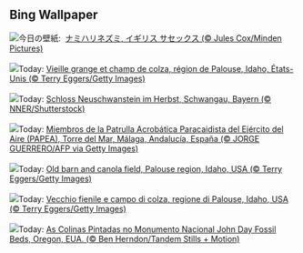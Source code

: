 ## Bing Wallpaper
![](https://www.bing.com/th?id=OHR.AutumnHedgehog_JA-JP5112338279_UHD.jpg&w=1000)今日の壁紙: &nbsp;[ナミハリネズミ, イギリス サセックス (© Jules Cox/Minden Pictures)](https://www.bing.com/th?id=OHR.AutumnHedgehog_JA-JP5112338279_UHD.jpg)
<br><br/>
![](https://www.bing.com/th?id=OHR.IdahoBarn_FR-FR2310070103_UHD.jpg&w=1000)Today: [Vieille grange et champ de colza, région de Palouse, Idaho, États-Unis (© Terry Eggers/Getty Images)](https://www.bing.com/th?id=OHR.IdahoBarn_FR-FR2310070103_UHD.jpg)
<br><br/>
![](https://www.bing.com/th?id=OHR.NeuschwansteinCastle_DE-DE2113732906_UHD.jpg&w=1000)Today: [Schloss Neuschwanstein im Herbst, Schwangau, Bayern (© NNER/Shutterstock)](https://www.bing.com/th?id=OHR.NeuschwansteinCastle_DE-DE2113732906_UHD.jpg)
<br><br/>
![](https://www.bing.com/th?id=OHR.SpanishNationalHoliday_ES-ES4664414360_UHD.jpg&w=1000)Today: [Miembros de la Patrulla Acrobática Paracaidista del Ejército del Aire (PAPEA), Torre del Mar, Málaga, Andalucía, España (© JORGE GUERRERO/AFP via Getty Images)](https://www.bing.com/th?id=OHR.SpanishNationalHoliday_ES-ES4664414360_UHD.jpg)
<br><br/>
![](https://www.bing.com/th?id=OHR.IdahoBarn_EN-GB2947477410_UHD.jpg&w=1000)Today: [Old barn and canola field, Palouse region, Idaho, USA (© Terry Eggers/Getty Images)](https://www.bing.com/th?id=OHR.IdahoBarn_EN-GB2947477410_UHD.jpg)
<br><br/>
![](https://www.bing.com/th?id=OHR.IdahoBarn_IT-IT0454477337_UHD.jpg&w=1000)Today: [Vecchio fienile e campo di colza, regione di Palouse, Idaho, USA (© Terry Eggers/Getty Images)](https://www.bing.com/th?id=OHR.IdahoBarn_IT-IT0454477337_UHD.jpg)
<br><br/>
![](https://www.bing.com/th?id=OHR.JohnDayFossil_PT-BR5921609845_UHD.jpg&w=1000)Today: [As Colinas Pintadas no Monumento Nacional John Day Fossil Beds, Oregon, EUA. (© Ben Herndon/Tandem Stills + Motion)](https://www.bing.com/th?id=OHR.JohnDayFossil_PT-BR5921609845_UHD.jpg)
<br><br/>

